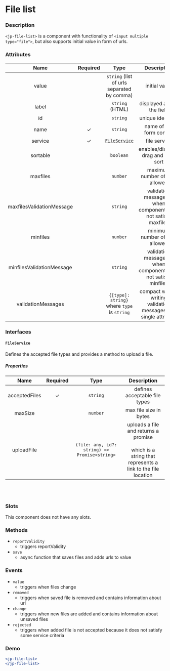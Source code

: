 # File list

### Description

`<jp-file-list>` is a component with functionality of `<input multiple type="file">`, but also supports initial value in form of urls.

### Attributes

| Name | Required |   Type   |     Description      |
|:--------:|:------------:|:------------:|:------------------------:|
|    value    |              |   `string` (list of urls separated by comma)   |    initial value     |
|    label    |              |   `string` (HTML)   |    displayed above the field     |
|    id    |              |   `string`   |    unique identifier     |
|   name   |      ✓       |   `string`   | name of the form control |
| service  |      ✓       | [`FileService`](#fileservice) |      file service       |
| sortable | | `boolean` | enables/disables drag and drop sort |
| maxfiles | | `number` | maximum number of files allowed |
| maxfilesValidationMessage | | `string` | validation message for when component does not satisfy maxfiles |
| minfiles | |  `number` |  minimum number of files allowed |
| minfilesValidationMessage | | `string` | validation message for when component does not satisfy minfiles |
| validationMessages | | `{[type]: string}` where `type` is `string` | compact way of writing validation messages in a single attribute |

### Interfaces

#### `FileService`

Defines the accepted file types and provides a method to upload a file.

##### Properties

| **Name** | **Required** | **Type** |**Description** |
| :----: | :----: | :----: | :---: |
| acceptedFiles | ✓ | `string` | defines acceptable file types |
| maxSize |  | `number` | max file size in bytes |
| uploadFile |  | `(file: any, id?: string) => Promise<string>` | uploads a file and returns a promise <br></br> which is a string that represents a link to the file location |

<br></br>

### Slots

This component does not have any slots.

### Methods
- `reportValidity` 
  - triggers reportValidity
- `save` 
  - async function that saves files and adds urls to value

### Events
- `value` 
  - triggers when files change
- `removed` 
  - triggers when saved file is removed and contains information about url
- `change` 
  - triggers when new files are added and contains information about unsaved files
- `rejected` 
  - triggers when added file is not accepted because it does not satisfy some service criteria
  
### Demo

```jsx live
<jp-file-list>
</jp-file-list>
```
